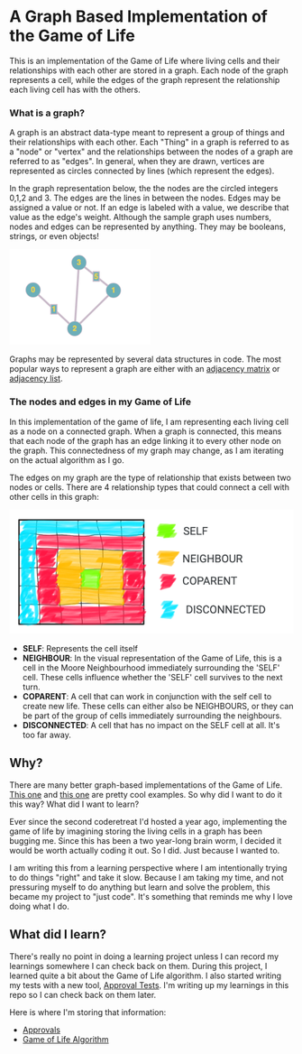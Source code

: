# A Graph Based Implementation of the Game of Life

This is an implementation of the Game of Life where living cells and their relationships with each other are stored in a graph. Each node of the graph represents a cell, while the edges of the graph represent the relationship each living cell has with the others.

###  What is a graph?
A graph is an abstract data-type meant to represent a group of things and their relationships with each other. Each "Thing" in a graph is referred to as a "node" or "vertex" and the relationships between the nodes of a graph are referred to as "edges". In general, when they are drawn, vertices are represented as circles connected by lines (which represent the edges). 

In the graph representation below, the the nodes are the circled integers 0,1,2 and 3. The edges are the lines in between the nodes. Edges may be assigned a value or not. If an edge is labeled with a value, we describe that value as the edge's weight. Although the sample graph uses numbers, nodes and edges can be represented by anything. They may be booleans, strings, or even objects! 

![A picture of a graph with 4 nodes. The nodes are labelled 0, 1, 2, 3. Nodes 0 and 2 are connected by an edge labelled 1. Nodes 3 and 1 are connected by an edge labelled 5. Nodes 2 and 3 and nodes 2 and 1 are connected by an edge without a label](assets/images/sample_graph.png)

Graphs may be represented by several data structures in code. The most popular ways to represent a graph are either with an [adjacency matrix](https://en.wikipedia.org/wiki/Adjacency_matrix#:~:text=In%20graph%20theory%20and%20computer,with%20zeros%20on%20its%20diagonal.) or [adjacency list](https://en.wikipedia.org/wiki/Adjacency_list#:~:text=In%20graph%20theory%20and%20computer,for%20use%20in%20computer%20programs.).

### The nodes and edges in my Game of Life

In this implementation of the game of life, I am representing each living cell as a node on a connected graph. When a graph is connected, this means that each node of the graph has an edge linking it to every other node on the graph. This connectedness of my graph may change, as I am iterating on the actual algorithm as I go.

The edges on my graph are the type of relationship that exists between two nodes or cells. There are 4 relationship types that could connect a cell with other cells in this graph:

![A diagram showing the different cells of different relationship types and how they would be laid out on a Game of Life board](assets/images/edge_types.png)

- __SELF__: Represents the cell itself
- __NEIGHBOUR__: In the visual representation of the Game of Life, this is a cell in the Moore Neighbourhood immediately surrounding the 'SELF' cell. These cells influence whether the 'SELF' cell survives to the next turn.
- __COPARENT__: A cell that can work in conjunction with the self cell to create new life. These cells can either also be NEIGHBOURS, or they can be part of the group of cells immediately surrounding the neighbours.
- __DISCONNECTED__: A cell that has no impact on the SELF cell at all. It's too far away.

## Why?

There are many better graph-based implementations of the Game of Life. [This one](https://demonstrations.wolfram.com/VisualizingConwaysGameOfLife/) and [this one](https://en.wikipedia.org/wiki/Hashlife) are pretty cool examples. So why did I want to do it this way? What did I want to learn?

Ever since the second coderetreat I'd hosted a year ago, implementing the game of life by imagining storing the living cells in a graph has been bugging me. Since this has been a two year-long brain worm, I decided it would be worth actually coding it out. So I did. Just because I wanted to.

I am writing this from a learning perspective where I am intentionally trying to do things "right" and take it slow. Because I am taking my time, and not pressuring myself to do anything but learn and solve the problem, this became my project to "just code". It's something that reminds me why I love doing what I do.

## What did I learn?

There's really no point in doing a learning project unless I can record my learnings somewhere I can check back on them. During this project, I learned quite a bit about the Game of Life algorithm. I also started writing my tests with a new tool, [Approval Tests](https://github.com/approvals/approvaltests.java). I'm writing up my learnings in this repo so I can check back on them later.

Here is where I'm storing that information:
- [Approvals](learnings/Approvals.md)
- [Game of Life Algorithm](learnings/GameOfLifeAlgorithm.md)
